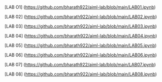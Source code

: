 [LAB O1] (https://github.com/bharath922/aiml-lab/blob/main/LAB01.ipynb)

[LAB 02] (https://github.com/bharath922/aiml-lab/blob/main/LAB02.ipynb)

[LAB 03] (https://github.com/bharath922/aiml-lab/blob/main/LAB03.ipynb)

[LAB 04] (https://github.com/bharath922/aiml-lab/blob/main/LAB04.ipynb)

[LAB 05] (https://github.com/bharath922/aiml-lab/blob/main/LAB05.ipynb)

[LAB 06] (https://github.com/bharath922/aiml-lab/blob/main/LAB06.ipynb)

[LAB 07] (https://github.com/bharath922/aiml-lab/blob/main/LAB07.ipynb)

[LAB 08] (https://github.com/bharath922/aiml-lab/blob/main/LAB08.ipynb)

